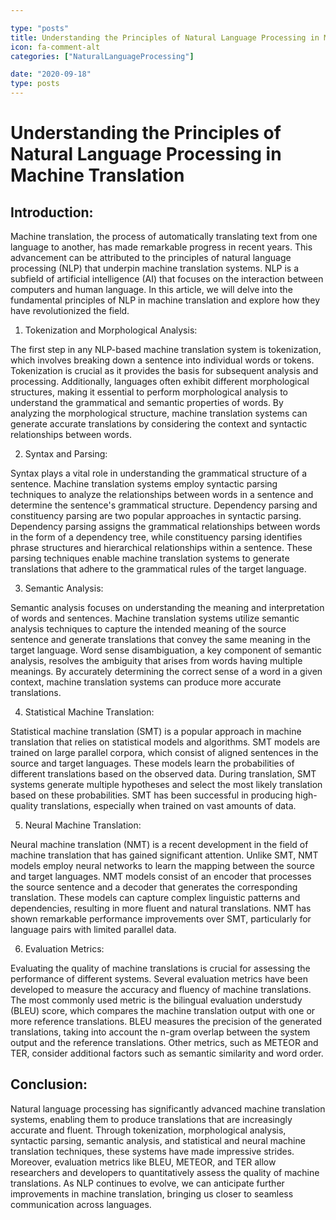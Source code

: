 ```yaml
---

type: "posts"
title: Understanding the Principles of Natural Language Processing in Machine Translation
icon: fa-comment-alt
categories: ["NaturalLanguageProcessing"]

date: "2020-09-18"
type: posts
---
```





# Understanding the Principles of Natural Language Processing in Machine Translation

## Introduction:

Machine translation, the process of automatically translating text from one language to another, has made remarkable progress in recent years. This advancement can be attributed to the principles of natural language processing (NLP) that underpin machine translation systems. NLP is a subfield of artificial intelligence (AI) that focuses on the interaction between computers and human language. In this article, we will delve into the fundamental principles of NLP in machine translation and explore how they have revolutionized the field.

1. Tokenization and Morphological Analysis:

The first step in any NLP-based machine translation system is tokenization, which involves breaking down a sentence into individual words or tokens. Tokenization is crucial as it provides the basis for subsequent analysis and processing. Additionally, languages often exhibit different morphological structures, making it essential to perform morphological analysis to understand the grammatical and semantic properties of words. By analyzing the morphological structure, machine translation systems can generate accurate translations by considering the context and syntactic relationships between words.

2. Syntax and Parsing:

Syntax plays a vital role in understanding the grammatical structure of a sentence. Machine translation systems employ syntactic parsing techniques to analyze the relationships between words in a sentence and determine the sentence's grammatical structure. Dependency parsing and constituency parsing are two popular approaches in syntactic parsing. Dependency parsing assigns the grammatical relationships between words in the form of a dependency tree, while constituency parsing identifies phrase structures and hierarchical relationships within a sentence. These parsing techniques enable machine translation systems to generate translations that adhere to the grammatical rules of the target language.

3. Semantic Analysis:

Semantic analysis focuses on understanding the meaning and interpretation of words and sentences. Machine translation systems utilize semantic analysis techniques to capture the intended meaning of the source sentence and generate translations that convey the same meaning in the target language. Word sense disambiguation, a key component of semantic analysis, resolves the ambiguity that arises from words having multiple meanings. By accurately determining the correct sense of a word in a given context, machine translation systems can produce more accurate translations.

4. Statistical Machine Translation:

Statistical machine translation (SMT) is a popular approach in machine translation that relies on statistical models and algorithms. SMT models are trained on large parallel corpora, which consist of aligned sentences in the source and target languages. These models learn the probabilities of different translations based on the observed data. During translation, SMT systems generate multiple hypotheses and select the most likely translation based on these probabilities. SMT has been successful in producing high-quality translations, especially when trained on vast amounts of data.

5. Neural Machine Translation:

Neural machine translation (NMT) is a recent development in the field of machine translation that has gained significant attention. Unlike SMT, NMT models employ neural networks to learn the mapping between the source and target languages. NMT models consist of an encoder that processes the source sentence and a decoder that generates the corresponding translation. These models can capture complex linguistic patterns and dependencies, resulting in more fluent and natural translations. NMT has shown remarkable performance improvements over SMT, particularly for language pairs with limited parallel data.

6. Evaluation Metrics:

Evaluating the quality of machine translations is crucial for assessing the performance of different systems. Several evaluation metrics have been developed to measure the accuracy and fluency of machine translations. The most commonly used metric is the bilingual evaluation understudy (BLEU) score, which compares the machine translation output with one or more reference translations. BLEU measures the precision of the generated translations, taking into account the n-gram overlap between the system output and the reference translations. Other metrics, such as METEOR and TER, consider additional factors such as semantic similarity and word order.

## Conclusion:

Natural language processing has significantly advanced machine translation systems, enabling them to produce translations that are increasingly accurate and fluent. Through tokenization, morphological analysis, syntactic parsing, semantic analysis, and statistical and neural machine translation techniques, these systems have made impressive strides. Moreover, evaluation metrics like BLEU, METEOR, and TER allow researchers and developers to quantitatively assess the quality of machine translations. As NLP continues to evolve, we can anticipate further improvements in machine translation, bringing us closer to seamless communication across languages.